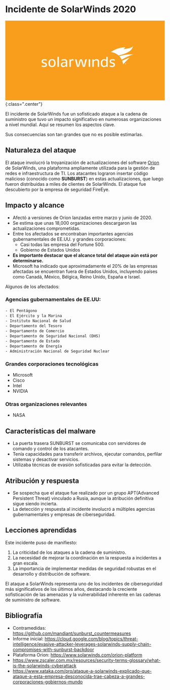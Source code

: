 # Incidente de SolarWinds 2020

![](img/solarwinds.png){:class=".center"}

El incidente de SolarWinds fue un sofisticado ataque a la cadena de suministro que tuvo un impacto significativo en numerosas organizaciones a nivel mundial. Aquí se resumen los aspectos clave.

Sus consecuencias son tan grandes que no es posible estimarlas.

## Naturaleza del ataque

El ataque involucró la troyanización de actualizaciones del software [Orion][orion] de SolarWinds, una plataforma ampliamente utilizada para la gestión de redes e infraestructura de TI. Los atacantes lograron insertar código malicioso (conocido como **SUNBURST**) en estas actualizaciones, que luego fueron distribuidas a miles de clientes de SolarWinds. El ataque fue descubierto por la empresa de seguridad FireEye.

## Impacto y alcance

- Afectó a versiones de Orion lanzadas entre marzo y junio de 2020.
- Se estima que unas 18,000 organizaciones descargaron las actualizaciones comprometidas.
- Entre los afectados se encontraban importantes agencias gubernamentales de EE.UU. y grandes corporaciones:
	- Casi todas las empresa del Fortune 500.
	- Gobierno de Estados Unidos
- **Es importante destacar que el alcance total del ataque aún está por determinarse.** 
- Microsoft ha indicado que aproximadamente el 20% de las empresas afectadas se encuentran fuera de Estados Unidos, incluyendo países como Canadá, México, Bélgica, Reino Unido, España e Israel.

Algunos de los afectados:

### Agencias gubernamentales de EE.UU:
	- El Pentágono
	- El Ejército y la Marina
	- Instituto Nacional de Salud
	- Departamento del Tesoro
	- Departamento de Comercio
	- Departamento de Seguridad Nacional (DHS)
	- Departamento de Estado
	- Departamento de Energía
	- Administración Nacional de Seguridad Nuclear

### Grandes corporaciones tecnológicas

- Microsoft
- Cisco
- Intel
- NVIDIA

### Otras organizaciones relevantes

- NASA



## Características del malware

- La puerta trasera SUNBURST se comunicaba con servidores de comando y control de los atacantes.
- Tenía capacidades para transferir archivos, ejecutar comandos, perfilar sistemas y desactivar servicios.
- Utilizaba técnicas de evasión sofisticadas para evitar la detección.

## Atribución y respuesta

- Se sospecha que el ataque fue realizado por un grupo APT(Advanced Persistent Threat) vinculado a Rusia, aunque la atribución definitiva sigue siendo incierta.
- La detección y respuesta al incidente involucró a múltiples agencias gubernamentales y empresas de ciberseguridad.

## Lecciones aprendidas

Este incidente puso de manifiesto:

1. La criticidad de los ataques a la cadena de suministro.
2. La necesidad de mejorar la coordinación en la respuesta a incidentes a gran escala.
3. La importancia de implementar medidas de seguridad robustas en el desarrollo y distribución de software.

El ataque a SolarWinds representa uno de los incidentes de ciberseguridad más significativos de los últimos años, destacando la creciente sofisticación de las amenazas y la vulnerabilidad inherente en las cadenas de suministro de software.

[mandiant]:https://www.zscaler.com.mx/resources/security-terms-glossary/what-is-the-solarwinds-cyberattack
[zscaler]:https://www.zscaler.com.mx/resources/security-terms-glossary/what-is-the-solarwinds-cyberattack
[xataca]:https://www.xataka.com/pro/ataque-a-solarwinds-explicado-que-ataque-a-esta-empresa-desconocida-trae-cabeza-a-grandes-corporaciones-gobiernos-mundo
[orion]: https://www.solarwinds.com/orion-platform

## Bibliografía

* Contramedidas: https://github.com/mandiant/sunburst_countermeasures
 * Informe inicial: https://cloud.google.com/blog/topics/threat-intelligence/evasive-attacker-leverages-solarwinds-supply-chain-compromises-with-sunburst-backdoor
* Plataforma Orion: https://www.solarwinds.com/orion-platform
* https://www.zscaler.com.mx/resources/security-terms-glossary/what-is-the-solarwinds-cyberattack
* https://www.xataka.com/pro/ataque-a-solarwinds-explicado-que-ataque-a-esta-empresa-desconocida-trae-cabeza-a-grandes-corporaciones-gobiernos-mundo

